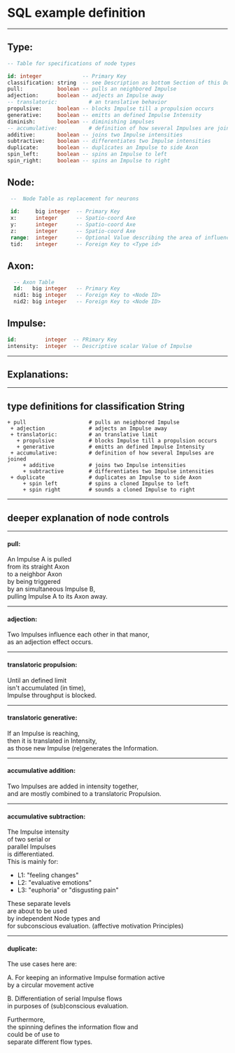 # SQL example definition

----

## Type:  

```SQL
-- Table for specifications of node types 

id: integer             -- Primary Key
classification: string  -- see Description as bottom Section of this Doc
pull:           boolean -- pulls an neighbored Impulse  
adjection:      boolean -- adjects an Impulse away  
-- translatoric:          # an translative behavior
propulsive:     boolean -- blocks Impulse till a propulsion occurs  
generative:     boolean -- emitts an defined Impulse Intensity
diminish:       boolean -- diminishing impulses
-- accumulative:          # definition of how several Impulses are joined  
additive:       boolean -- joins two Impulse intensities  
subtractive:    boolean -- differentiates two Impulse intensities  
duplicate:      boolean -- duplicates an Impulse to side Axon  
spin_left:      boolean -- spins an Impulse to left  
spin_right:     boolean -- spins an Impulse to right  

```



## Node:  

```SQL
 --  Node Table as replacement for neurons 
 
 id:     big integer  -- Primary Key
 x:      integer      -- Spatio-coord Axe
 y:      integer      -- Spatio-coord Axe
 z:      integer      -- Spatio-coord Axe
 range:  integer      -- Optional Value describing the area of influence 
 tid:    integer      -- Foreign Key to <Type id>
```



## Axon:   

```SQL
  -- Axon Table
  Id:   big integer   -- Primary Key
  nid1: big integer   -- Foreign Key to <Node ID> 
  nid2: big integer   -- Foreign Key to <Node ID> 
```



## Impulse:   

```SQL
id:         integer  -- PRimary Key
intensity:  integer  -- Descriptive scalar Value of Impulse  
```



----

## Explanations:

-----



##	type definitions for classification String

```
+ pull                    # pulls an neighbored Impulse  
 + adjection              # adjects an Impulse away  
 + translatoric:          # an translative limit  
   + propulsive           # blocks Impulse till a propulsion occurs  
   + generative           # emitts an defined Impulse Intensity
 + accumulative:          # definition of how several Impulses are joined  
     + additive           # joins two Impulse intensities  
     + subtractive        # differentiates two Impulse intensities  
 + duplicate              # duplicates an Impulse to side Axon  
     + spin left          # spins a cloned Impulse to left  
     + spin right         # sounds a cloned Impulse to right  
```

---



 ## deeper explanation of node controls

---

#### pull:  

An Impulse A is pulled  
from its straight Axon  
to a neighbor Axon  
by being triggered  
by an simultaneous Impulse B,  
pulling Impulse A to its Axon away. 

---



#### adjection:     

Two Impulses influence each other in that manor,  
as an adjection effect occurs.  

----



#### translatoric propulsion:

Until an defined limit  
isn't accumulated (in time),   
Impulse throughput is blocked.   

---



#### translatoric generative:

If an Impulse is reaching,  
then it is translated in Intensity,   
as those new Impulse (re)generates the Information.

---



#### accumulative addition:

Two Impulses are added in intensity together,  
and are mostly combined to a translatoric Propulsion.

---



#### accumulative subtraction:  

The Impulse intensity  
of two serial or  
parallel Impulses  
is differentiated.   
This is mainly for:  

*  L1:  "feeling changes" 
*  L2:  "evaluative emotions" 
*  L3:  "euphoria" or "disgusting pain"  

These separate levels  
are about to be used  
by independent Node types and  
for subconscious evaluation.
(affective motivation Principles)

---



#### duplicate:  

The use cases here are:

A. For keeping an informative Impulse formation active    
    by a circular movement active  

B. Differentiation of serial Impulse flows  
    in purposes of (sub)conscious evaluation.

Furthermore,  
the spinning defines the information flow and  
could be of use to  
separate different flow types.

